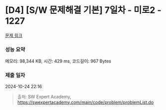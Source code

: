 # [D4] [S/W 문제해결 기본] 7일차 - 미로2 - 1227 

[문제 링크](https://swexpertacademy.com/main/code/problem/problemDetail.do?contestProbId=AV14wL9KAGkCFAYD) 

### 성능 요약

메모리: 98,344 KB, 시간: 429 ms, 코드길이: 967 Bytes

### 제출 일자

2024-10-24 22:16



> 출처: SW Expert Academy, https://swexpertacademy.com/main/code/problem/problemList.do